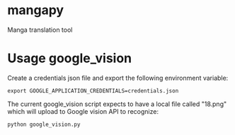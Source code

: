 # mangapy
Manga translation tool

# Usage google_vision

Create a credentials json file and export the following environment variable:

```
export GOOGLE_APPLICATION_CREDENTIALS=credentials.json
```

The current google_vision script expects to have a local file called "18.png"
which will upload to Google vision API to recognize:

```
python google_vision.py
```
